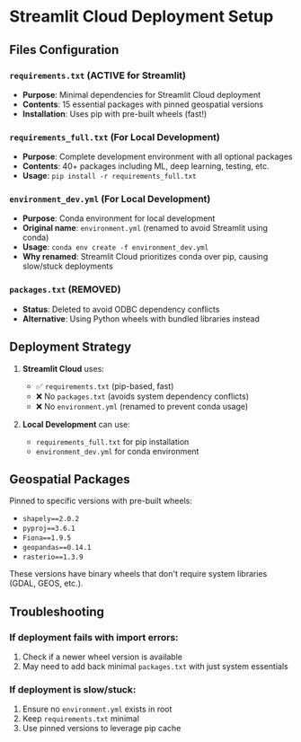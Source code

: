 # Streamlit Cloud Deployment Setup

## Files Configuration

### `requirements.txt` (ACTIVE for Streamlit)
- **Purpose**: Minimal dependencies for Streamlit Cloud deployment
- **Contents**: 15 essential packages with pinned geospatial versions
- **Installation**: Uses pip with pre-built wheels (fast!)

### `requirements_full.txt` (For Local Development)
- **Purpose**: Complete development environment with all optional packages
- **Contents**: 40+ packages including ML, deep learning, testing, etc.
- **Usage**: `pip install -r requirements_full.txt`

### `environment_dev.yml` (For Local Development)
- **Purpose**: Conda environment for local development
- **Original name**: `environment.yml` (renamed to avoid Streamlit using conda)
- **Usage**: `conda env create -f environment_dev.yml`
- **Why renamed**: Streamlit Cloud prioritizes conda over pip, causing slow/stuck deployments

### `packages.txt` (REMOVED)
- **Status**: Deleted to avoid ODBC dependency conflicts
- **Alternative**: Using Python wheels with bundled libraries instead

## Deployment Strategy

1. **Streamlit Cloud** uses:
   - ✅ `requirements.txt` (pip-based, fast)
   - ❌ No `packages.txt` (avoids system dependency conflicts)
   - ❌ No `environment.yml` (renamed to prevent conda usage)

2. **Local Development** can use:
   - `requirements_full.txt` for pip installation
   - `environment_dev.yml` for conda environment

## Geospatial Packages

Pinned to specific versions with pre-built wheels:
- `shapely==2.0.2`
- `pyproj==3.6.1`
- `Fiona==1.9.5`
- `geopandas==0.14.1`
- `rasterio==1.3.9`

These versions have binary wheels that don't require system libraries (GDAL, GEOS, etc.).

## Troubleshooting

### If deployment fails with import errors:
1. Check if a newer wheel version is available
2. May need to add back minimal `packages.txt` with just system essentials

### If deployment is slow/stuck:
1. Ensure no `environment.yml` exists in root
2. Keep `requirements.txt` minimal
3. Use pinned versions to leverage pip cache

